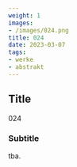 ```yaml
---
weight: 1
images:
- /images/024.png
title: 024
date: 2023-03-07
tags:
- werke
- abstrakt
---
```


## Title
024

### Subtitle
tba.